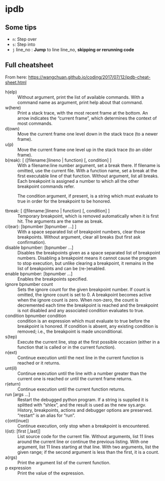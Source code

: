 # ipdb

## Some tips

- `n`: Step over
- `s`: Step into
- `j` line_no : **Jump** to line line_no, **skipping or rerunning code**

## Full cheatsheet

From here: https://wangchuan.github.io/coding/2017/07/12/ipdb-cheat-sheet.html

<dl>

<dt>h(elp)</dt>
<dd>Without argument, print the list of available commands. With a command name as argument, print help about that command.</dd>

<dt>w(here)</dt>
<dd>Print a stack trace, with the most recent frame at the bottom. An arrow indicates the “current frame”, which determines the context of most commands.</dd>

<dt>d(own)</dt>
<dd>Move the current frame one level down in the stack trace (to a newer frame).</dd>

<dt>u(p)</dt>
<dd>Move the current frame one level up in the stack trace (to an older frame).</dd>

<dt>b(reak): [ ([filename:]lineno | function) [, condition] ]</dt>
<dd>With a filename:line number argument, set a break there. If filename is omitted, use the current file. With a function name, set a break at the first executable line of that function. Without argument, list all breaks. Each breakpoint is assigned a number to which all the other breakpoint commands refer.

The condition argument, if present, is a string which must evaluate to true in order for the breakpoint to be honored.</dd>

<dt>tbreak: [ ([filename:]lineno | function) [, condition] ]</dt>
<dd>Temporary breakpoint, which is removed automatically when it is first hit. The arguments are the same as break.</dd>

<dt>cl(ear): [bpnumber [bpnumber ...] ]</dt>
<dd>With a space separated list of breakpoint numbers, clear those breakpoints. Without argument, clear all breaks (but first ask confirmation).</dd>

<dt>disable bpnumber: [bpnumber ...]</dt>
<dd>Disables the breakpoints given as a space separated list of breakpoint numbers. Disabling a breakpoint means it cannot cause the program to stop execution, but unlike clearing a breakpoint, it remains in the list of breakpoints and can be (re-)enabled.</dd>

<dt>enable bpnumber: [bpnumber ...]</dt>
<dd>Enables the breakpoints specified.</dd>

<dt>ignore bpnumber count</dt>
<dd>Sets the ignore count for the given breakpoint number. If count is omitted, the ignore count is set to 0. A breakpoint becomes active when the ignore count is zero. When non-zero, the count is decremented each time the breakpoint is reached and the breakpoint is not disabled and any associated condition evaluates to true.</dd>

<dt>condition bpnumber condition</dt>
<dd>condition is an expression which must evaluate to true before the breakpoint is honored. If condition is absent, any existing condition is removed; i.e., the breakpoint is made unconditional.</dd>

<dt>s(tep)</dt>
<dd>Execute the current line, stop at the first possible occasion (either in a function that is called or in the current function).</dd>

<dt>n(ext)</dt>
<dd>Continue execution until the next line in the current function is reached or it returns.</dd>

<dt>unt(il)</dt>
<dd>Continue execution until the line with a number greater than the current one is reached or until the current frame returns.</dd>

<dt>r(eturn)</dt>
<dd>Continue execution until the current function returns.</dd>

<dt>run [args ...]</dt>
<dd>Restart the debugged python program. If a string is supplied it is splitted with “shlex”, and the result is used as the new sys.argv. History, breakpoints, actions and debugger options are preserved. “restart” is an alias for “run”.</dd>

<dt>c(ont(inue))</dt>
<dd>Continue execution, only stop when a breakpoint is encountered.</dd>

<dt>l(ist): [first [,last]]</dt>
<dd>List source code for the current file. Without arguments, list 11 lines around the current line or continue the previous listing. With one argument, list 11 lines starting at that line. With two arguments, list the given range; if the second argument is less than the first, it is a count.</dd>

<dt>a(rgs)</dt>
<dd>Print the argument list of the current function.</dd>

<dt>p expression</dt>
<dd>Print the value of the expression.</dd>

</dl>
